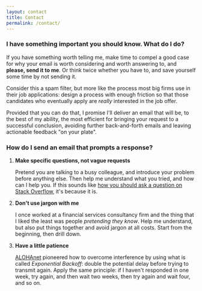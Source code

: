 ```yaml
---
layout: contact
title: Contact
permalink: /contact/
---
```


### I have something important you should know. What do I do?

If you have something worth telling me, make time to compel a good case for why your email is worth considering and worth answering to, and __please, send it to me__. Or think twice whether you have to, and save yourself some time by not sending it.

Consider this a spam filter, but more like the process most big firms use in their job applications: design a process with enough friction so that those candidates who eventually apply are *really* interested in the job offer.

Provided that you can do that, I promise I'll deliver an email that will be, to the best of my ability, the most efficient for bringing your request to a successful conclusion, avoiding further back-and-forth emails and leaving actionable feedback "on your plate".

### How do I send an email that prompts a response?

1. __Make specific questions, not vague requests__

    Pretend you are talking to a busy colleague, and introduce your problem before anything else. Then help me understand what you tried, and how can I help you. If this sounds like [how you should ask a question on Stack Overflow](https://stackoverflow.com/help/how-to-ask), it's because it is.

2. __Don't use jargon with me__

    I once worked at a financial services consultancy firm and the thing that I liked the least was people _pretending they know_. Help me understand, but also put things together and avoid jargon at all costs. Start from the beginning, then drill down.

3. __Have a little patience__

    [ALOHAnet](https://en.wikipedia.org/wiki/ALOHAnet) pioneered how to overcome interference by using what is called _Exponential Backoff_: double the potential delay before trying to transmit again. Apply the same principle: if I haven't responded in one week, try again, and then wait two weeks, then try again and wait four, and so on.
